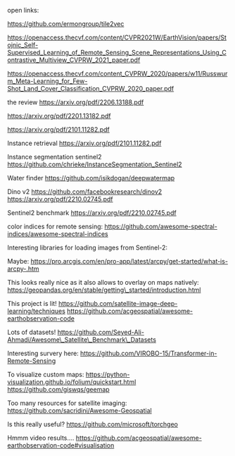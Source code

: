 open links:

https://github.com/ermongroup/tile2vec

https://openaccess.thecvf.com/content/CVPR2021W/EarthVision/papers/Stojnic_Self-Supervised_Learning_of_Remote_Sensing_Scene_Representations_Using_Contrastive_Multiview_CVPRW_2021_paper.pdf

https://openaccess.thecvf.com/content_CVPRW_2020/papers/w11/Russwurm_Meta-Learning_for_Few-Shot_Land_Cover_Classification_CVPRW_2020_paper.pdf

the review
https://arxiv.org/pdf/2206.13188.pdf

https://arxiv.org/pdf/2201.13182.pdf

https://arxiv.org/pdf/2101.11282.pdf

Instance retrieval
https://arxiv.org/pdf/2101.11282.pdf

Instance segmentation sentinel2
https://github.com/chrieke/InstanceSegmentation_Sentinel2

Water finder
https://github.com/isikdogan/deepwatermap

Dino v2
https://github.com/facebookresearch/dinov2
https://arxiv.org/pdf/2210.02745.pdf

Sentinel2 benchmark
https://arxiv.org/pdf/2210.02745.pdf

color indices for remote sensing:
https://github.com/awesome-spectral-indices/awesome-spectral-indices

Interesting libraries for loading images from Sentinel-2:

Maybe:
https://pro.arcgis.com/en/pro-app/latest/arcpy/get-started/what-is-arcpy-.htm

This looks really nice as it also allows to overlay on maps natively:
https://geopandas.org/en/stable/getting\_started/introduction.html

This project is lit!
https://github.com/satellite-image-deep-learning/techniques
https://github.com/acgeospatial/awesome-earthobservation-code

Lots of datasets!
https://github.com/Seyed-Ali-Ahmadi/Awesome\_Satellite\_Benchmark\_Datasets


Interesting survery here:
https://github.com/VIROBO-15/Transformer-in-Remote-Sensing

To visualize custom maps:
https://python-visualization.github.io/folium/quickstart.html
https://github.com/giswqs/geemap


Too many resources for satellite imaging:
https://github.com/sacridini/Awesome-Geospatial

Is this really useful?
https://github.com/microsoft/torchgeo

Hmmm video results....
https://github.com/acgeospatial/awesome-earthobservation-code#visualisation